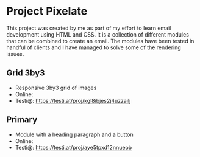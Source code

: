 # Project Pixelate

This project was created by me as part of my effort to learn email development using HTML and CSS. It is a collection of different modules that can be combined to create an email. The modules have been tested in handful of clients and I have managed to solve some of the rendering issues.

## Grid 3by3

- Responsive 3by3 grid of images
- Online: 
- Testi@: https://testi.at/proj/kgl8ibjes2j4uzzailj

## Primary

- Module with a heading paragraph and a button
- Online: 
- Testi@: https://testi.at/proj/aye5tpxd12nnueob